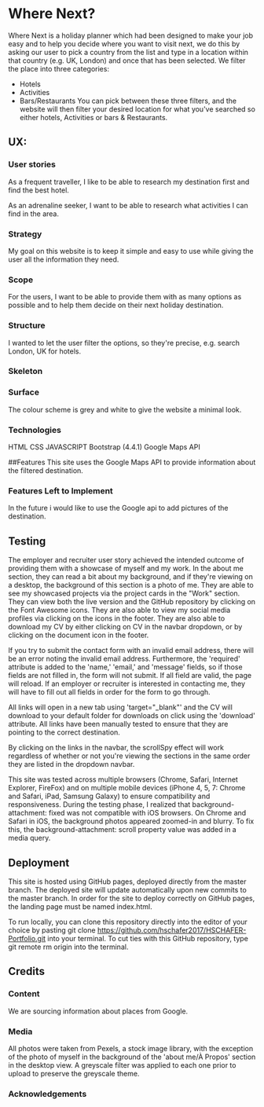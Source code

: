 # Where Next?

Where Next is a holiday planner which had been designed to make your job easy and to help you decide where you want to visit next,
we do this by asking our user to pick a country from the list and type in a location within that country (e.g. UK, London) and once that has been selected. We filter the place into three categories:
- Hotels
- Activities
- Bars/Restaurants
You can pick between these three filters, and the website will then filter your desired location for what you've searched so either hotels, Activities or bars & Restaurants.

## UX:

### User stories
As a frequent traveller, I like to be able to research my destination first and find the best hotel.


As an adrenaline seeker, I want to be able to research what activities I can find in the area.

### Strategy
My goal on this website is to keep it simple and easy to use while giving the user all the information they need.

### Scope
For the users, I want to be able to provide them with as many options as possible and to help them decide on their next holiday destination.

### Structure
I wanted to let the user filter the options, so they're precise, e.g. search London, UK for hotels.

### Skeleton



### Surface
The colour scheme is grey and white to give the website a minimal look.

### Technologies
HTML
CSS
JAVASCRIPT
Bootstrap (4.4.1)
Google Maps API


##Features
This site uses the Google Maps API to provide information about the filtered destination.

### Features Left to Implement
In the future i would like to use the Google api to add pictures of the destination.

## Testing
The employer and recruiter user story achieved the intended outcome of providing them with a showcase of myself and my work. In the about me section, they can read a bit about my background, and if they're viewing on a desktop, the background of this section is a photo of me. They are able to see my showcased projects via the project cards in the "Work" section. They can view both the live version and the GitHub repository by clicking on the Font Awesome icons. They are also able to view my social media profiles via clicking on the icons in the footer. They are also able to download my CV by either clicking on CV in the navbar dropdown, or by clicking on the document icon in the footer.

If you try to submit the contact form with an invalid email address, there will be an error noting the invalid email address. Furthermore, the 'required' attribute is added to the 'name,' 'email,' and 'message' fields, so if those fields are not filled in, the form will not submit. If all field are valid, the page will reload. If an employer or recruiter is interested in contacting me, they will have to fill out all fields in order for the form to go through.

All links will open in a new tab using 'target="_blank"' and the CV will download to your default folder for downloads on click using the 'download' attribute. All links have been manually tested to ensure that they are pointing to the correct destination.

By clicking on the links in the navbar, the scrollSpy effect will work regardless of whether or not you're viewing the sections in the same order they are listed in the dropdown navbar.

This site was tested across multiple browsers (Chrome, Safari, Internet Explorer, FireFox) and on multiple mobile devices (iPhone 4, 5, 7: Chrome and Safari, iPad, Samsung Galaxy) to ensure compatibility and responsiveness. During the testing phase, I realized that background-attachment: fixed was not compatible with iOS browsers. On Chrome and Safari in iOS, the background photos appeared zoomed-in and blurry. To fix this, the background-attachment: scroll property value was added in a media query.

## Deployment
This site is hosted using GitHub pages, deployed directly from the master branch. The deployed site will update automatically upon new commits to the master branch. In order for the site to deploy correctly on GitHub pages, the landing page must be named index.html.

To run locally, you can clone this repository directly into the editor of your choice by pasting git clone https://github.com/hschafer2017/HSCHAFER-Portfolio.git into your terminal. To cut ties with this GitHub repository, type git remote rm origin into the terminal.

## Credits

### Content
We are sourcing information about places from Google.

### Media
All photos were taken from Pexels, a stock image library, with the exception of the photo of myself in the background of the 'about me/À Propos' section in the desktop view. A greyscale filter was applied to each one prior to upload to preserve the greyscale theme.

### Acknowledgements
